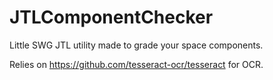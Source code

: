 # JTLComponentChecker

Little SWG JTL utility made to grade your space components.

Relies on https://github.com/tesseract-ocr/tesseract for OCR.

